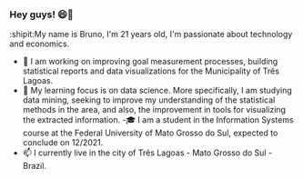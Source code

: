 ### Hey guys! 😄👋
:shipit:My name is Bruno, I'm 21 years old, I'm passionate about technology and economics.

- 🔭 I am working on improving goal measurement processes, building statistical reports and data visualizations for the Municipality of Três Lagoas.
- :blue_book: My learning focus is on data science. More specifically, I am studying data mining, seeking to improve my understanding of the statistical methods in the area, and also, the improvement in tools for visualizing the extracted information.
-:mortar_board: I am a student in the Information Systems course at the Federal University of Mato Grosso do Sul, expected to conclude on 12/2021. 
- 📫 I currently live in the city of Três Lagoas - Mato Grosso do Sul - Brazil.


